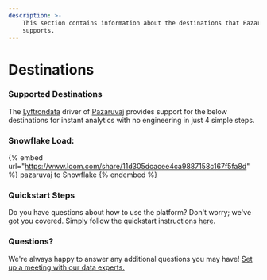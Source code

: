 ```yaml
---
description: >-
    This section contains information about the destinations that Pazaruvaj
    supports.
---
```


# Destinations

### Supported Destinations

The [Lyftrondata](https://www.lyftrondata.com/) driver of [Pazaruvaj](https://www.lyftrondata.com/integration/pazaruvaj/) provides support for the below destinations for instant analytics with no engineering in just 4 simple steps.

### Snowflake Load:

{% embed url="https://www.loom.com/share/11d305dcacee4ca9887158c167f5fa8d" %}
pazaruvaj to Snowflake
{% endembed %}

### Quickstart Steps

Do you have questions about how to use the platform? Don't worry; we've got you covered. Simply follow the quickstart instructions [here](../../../quickstart-steps.md).

### Questions? <a href="#questions" id="questions"></a>

We're always happy to answer any additional questions you may have! [Set up a meeting with our data experts.](https://www.lyftrondata.com/book-a-meeting/)
